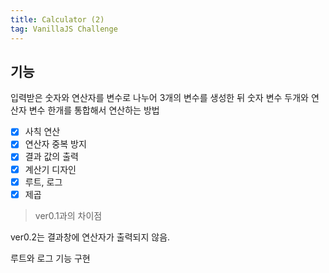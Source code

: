 ```yaml
---
title: Calculator (2)
tag: VanillaJS Challenge
---
```




## 기능

입력받은 숫자와 연산자를 변수로 나누어 3개의 변수를 생성한 뒤 숫자 변수 두개와 연산자 변수 한개를 통합해서 연산하는 방법

- [x] 사칙 연산
- [x] 연산자 중복 방지
- [x] 결과 값의 출력
- [x] 계산기 디자인
- [x] 루트, 로그
- [x] 제곱

> ver0.1과의 차이점

ver0.2는 결과창에 연산자가 출력되지 않음.

루트와 로그 기능 구현